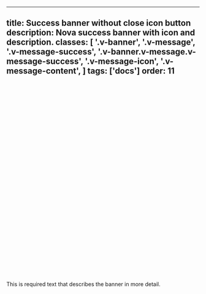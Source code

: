 <!--
 *              Copyright (c) 2025 Visa, Inc.
 *
 * Licensed under the Apache License, Version 2.0 (the "License");
 * you may not use this file except in compliance with the License.
 * You may obtain a copy of the License at
 *
 *         http://www.apache.org/licenses/LICENSE-2.0
 *
 * Unless required by applicable law or agreed to in writing, software
 * distributed under the License is distributed on an "AS IS" BASIS,
 * WITHOUT WARRANTIES OR CONDITIONS OF ANY KIND, either express or implied.
 * See the License for the specific language governing permissions and
 * limitations under the License.
 *
 -->
---
title: Success banner without close icon button
description: Nova success banner with icon and description.
classes:
  [
    '.v-banner',
    '.v-message',
    '.v-message-success',
    '.v-banner.v-message.v-message-success',
    '.v-message-icon',
    '.v-message-content',
  ]
tags: ['docs']
order: 11
---

<div class="v-message v-message-success v-banner">
  <svg aria-hidden="true" class="v-icon v-icon-visa v-icon-low v-message-icon" focusable="false" viewbox="0 0 24 24">
    <use href="#visa-success-low">
    </use>
  </svg>
  <div class="v-message-content v-pl-2 v-pb-2">
    <p>
      This is required text that describes the banner in more detail.
    </p>
  </div>
</div>

